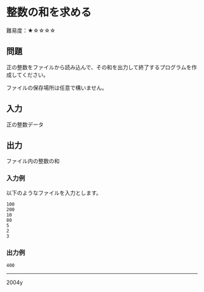# 整数の和を求める

難易度：★☆☆☆☆

## 問題

正の整数をファイルから読み込んで、その和を出力して終了するプログラムを作成してください。

ファイルの保存場所は任意で構いません。

## 入力
正の整数データ

## 出力

ファイル内の整数の和

### 入力例

以下のようなファイルを入力とします。

```
100
200
10
80
5
2
3
```

### 出力例

```
400
```

---
2004y